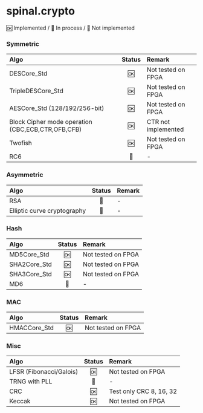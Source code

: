 
# spinal.crypto


:ok: Implemented /
:arrows_counterclockwise: In process /
:no_entry_sign: Not implemented 

### Symmetric

| Algo                                               |  Status                    | Remark              |
|:-------------------------------------------------- |:--------------------------:|:------------------- |
| DESCore_Std                                        |  :ok:                      |  Not tested on FPGA |
| TripleDESCore_Std                                  |  :ok:                      |  Not tested on FPGA |
| AESCore_Std (128/192/256-bit)                      |  :ok:                      |  Not tested on FPGA |
| Block Cipher mode operation (CBC,ECB,CTR,OFB,CFB)  |  :ok:                      |  CTR not implemented|
| Twofish                                            |  :ok:                      |  Not tested on FPGA |
| RC6                                                |  :no_entry_sign:           |  -                  |


### Asymmetric 

| Algo                                               |  Status                    | Remark              |
|:-------------------------------------------------- |:--------------------------:|:------------------- |
| RSA                                                |  :no_entry_sign:           |  -                  |
| Elliptic curve cryptography                        |  :no_entry_sign:           |  -                  |



### Hash 

| Algo                                               |  Status                    | Remark              |
|:-------------------------------------------------- |:--------------------------:|:------------------- |
| MD5Core_Std                                        |  :ok:                      |  Not tested on FPGA |
| SHA2Core_Std                                       |  :ok:                      |  Not tested on FPGA |
| SHA3Core_Std                                       |  :ok:                      |  Not tested on FPGA |
| MD6                                                |  :no_entry_sign:           |  -                  |

### MAC

| Algo                                               |  Status                    | Remark              |
|:-------------------------------------------------- |:--------------------------:|:------------------- |
| HMACCore_Std                                       |  :ok:                      |  Not tested on FPGA |  


### Misc

| Algo                                               |  Status                    | Remark              |
|:-------------------------------------------------- |:--------------------------:|:------------------- |
| LFSR (Fibonacci/Galois)                            |  :ok:                      |  Not tested on FPGA |
| TRNG with PLL                                      |  :no_entry_sign:           |  -                  |
| CRC                                                |  :ok:                      |  Test only CRC 8, 16, 32 |
| Keccak                                             |  :ok:                      |  Not tested on FPGA |






